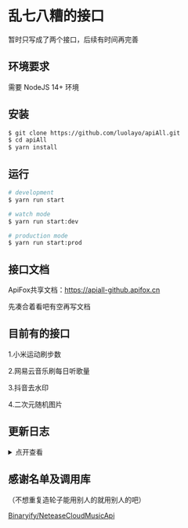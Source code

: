 # 乱七八糟的接口

暂时只写成了两个接口，后续有时间再完善

## 环境要求

需要 NodeJS 14+ 环境

## 安装

```bash
$ git clone https://github.com/luolayo/apiAll.git
$ cd apiAll
$ yarn install
```

## 运行

```bash
# development
$ yarn run start

# watch mode
$ yarn run start:dev

# production mode
$ yarn run start:prod
```

## 接口文档

ApiFox共享文档：https://apiall-github.apifox.cn

先凑合着看吧有空再写文档

## 目前有的接口

1.小米运动刷步数

2.网易云音乐刷每日听歌量

3.抖音去水印

4.二次元随机图片

## 更新日志

<details>
<summary>点开查看</summary>

23-11-09

1、小米运动初步加了一个数据库然后写了每天18点读取数据库刷步数

2、eslint格式化了全部文件

24-01-10
重写了一下，本来打算写成用户任务类型的，定时器+数据库，后面想想还是纯写接口吧，目前也在写view

24-01-17
更新网易云音乐，添加了一些功能

24-02-12
添加二次元随机图片接口
</details>

## 感谢名单及调用库

（不想重复造轮子能用别人的就用别人的吧）

[Binaryify/NeteaseCloudMusicApi](https://github.com/Binaryify/NeteaseCloudMusicApi)
